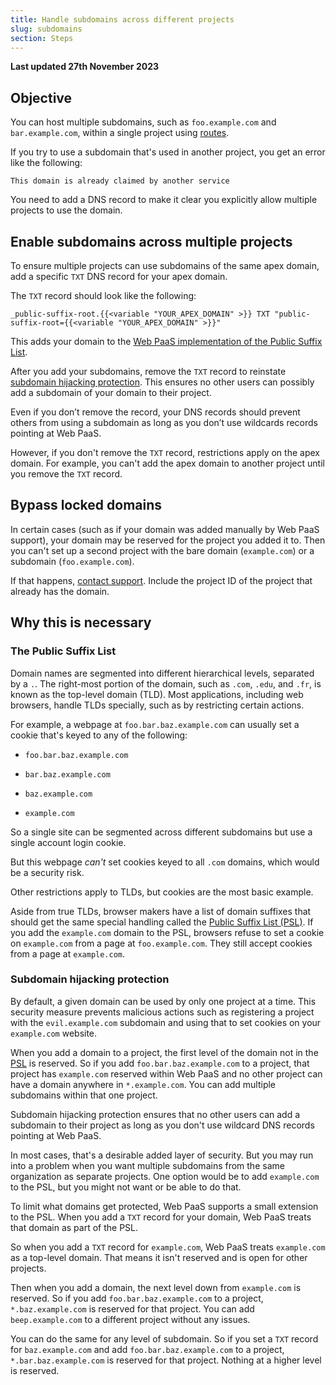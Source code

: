 ```yaml
---
title: Handle subdomains across different projects
slug: subdomains
section: Steps
---
```


**Last updated 27th November 2023**



## Objective  

You can host multiple subdomains, such as `foo.example.com` and `bar.example.com`,
within a single project using [routes](../../define-routes).

If you try to use a subdomain that's used in another project,
you get an error like the following:

```text
This domain is already claimed by another service
```

You need to add a DNS record to make it clear you explicitly allow multiple projects to use the domain.

## Enable subdomains across multiple projects

To ensure multiple projects can use subdomains of the same apex domain,
add a specific `TXT` DNS record for your apex domain.

The `TXT` record should look like the following:

```text
_public-suffix-root.{{<variable "YOUR_APEX_DOMAIN" >}} TXT "public-suffix-root={{<variable "YOUR_APEX_DOMAIN" >}}"
```

This adds your domain to the [Web PaaS implementation of the Public Suffix List](#why-this-is-necessary).

After you add your subdomains, remove the `TXT` record to reinstate [subdomain hijacking protection](#subdomain-hijacking-protection).
This ensures no other users can possibly add a subdomain of your domain to their project.

Even if you don’t remove the record, your DNS records should prevent others from using a subdomain
as long as you don’t use wildcards records pointing at Web PaaS.

However, if you don't remove the `TXT` record, restrictions apply on the apex domain.
For example, you can't add the apex domain to another project until you remove the `TXT` record.

## Bypass locked domains

In certain cases (such as if your domain was added manually by Web PaaS support),
your domain may be reserved for the project you added it to.
Then you can't set up a second project with the bare domain (`example.com`) or a subdomain (`foo.example.com`).

If that happens, [contact support](../../learn/learn-overview/get-support).
Include the project ID of the project that already has the domain.

## Why this is necessary

### The Public Suffix List

Domain names are segmented into different hierarchical levels, separated by a `.`.
The right-most portion of the domain, such as `.com`, `.edu`, and `.fr`,
is known as the top-level domain (TLD).
Most applications, including web browsers, handle TLDs specially, such as by restricting certain actions.

For example, a webpage at `foo.bar.baz.example.com` can usually set a cookie that's keyed to any of the following:

- `foo.bar.baz.example.com`

- `bar.baz.example.com`

- `baz.example.com`

- `example.com`


So a single site can be segmented across different subdomains but use a single account login cookie.

But this webpage *can't* set cookies keyed to all `.com` domains,
which would be a security risk.

Other restrictions apply to TLDs, but cookies are the most basic example.

Aside from true TLDs, browser makers have a list of domain suffixes that should get the same special handling
called the [Public Suffix List (PSL)](https://publicsuffix.org/).
If you add the `example.com` domain to the PSL,
browsers refuse to set a cookie on `example.com` from a page at `foo.example.com`.
They still accept cookies from a page at `example.com`.

### Subdomain hijacking protection

By default, a given domain can be used by only one project at a time.
This security measure prevents malicious actions such as registering a project with the `evil.example.com` subdomain
and using that to set cookies on your `example.com` website.

When you add a domain to a project,
the first level of the domain not in the [PSL](#the-public-suffix-list) is reserved.
So if you add `foo.bar.baz.example.com` to a project,
that project has `example.com` reserved within Web PaaS
and no other project can have a domain anywhere in `*.example.com`.
You can add multiple subdomains within that one project.

Subdomain hijacking protection ensures that no other users can add a subdomain to their project
as long as you don't use wildcard DNS records pointing at Web PaaS.

In most cases, that's a desirable added layer of security.
But you may run into a problem when you want multiple subdomains from the same organization as separate projects.
One option would be to add `example.com` to the PSL, but you might not want or be able to do that.

To limit what domains get protected, Web PaaS supports a small extension to the PSL.
When you add a `TXT` record for your domain, Web PaaS treats that domain as part of the PSL.

So when you add a `TXT` record for `example.com`,
Web PaaS treats `example.com` as a top-level domain.
That means it isn't reserved and is open for other projects.

Then when you add a domain, the next level down from `example.com` is reserved.
So if you add `foo.bar.baz.example.com` to a project, `*.baz.example.com` is reserved for that project.
You can add `beep.example.com` to a different project without any issues.

You can do the same for any level of subdomain.
So if you set a `TXT` record for `baz.example.com`
and add `foo.bar.baz.example.com` to a project,
`*.bar.baz.example.com` is reserved for that project.
Nothing at a higher level is reserved.
